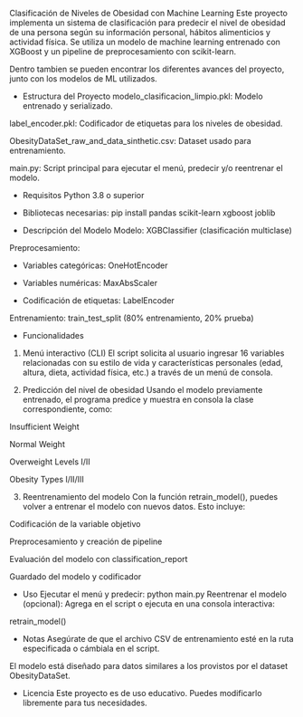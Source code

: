 Clasificación de Niveles de Obesidad con Machine Learning
Este proyecto implementa un sistema de clasificación para predecir el nivel de obesidad de una persona según su información personal, hábitos alimenticios y actividad física. Se utiliza un modelo de machine learning entrenado con XGBoost y un pipeline de preprocesamiento con scikit-learn.

Dentro tambien se pueden encontrar los diferentes avances del proyecto, junto con los modelos de ML utilizados.

- Estructura del Proyecto
modelo_clasificacion_limpio.pkl: Modelo entrenado y serializado.

label_encoder.pkl: Codificador de etiquetas para los niveles de obesidad.

ObesityDataSet_raw_and_data_sinthetic.csv: Dataset usado para entrenamiento.

main.py: Script principal para ejecutar el menú, predecir y/o reentrenar el modelo.

- Requisitos
Python 3.8 o superior

- Bibliotecas necesarias:
pip install pandas scikit-learn xgboost joblib

- Descripción del Modelo
Modelo: XGBClassifier (clasificación multiclase)

Preprocesamiento:

  - Variables categóricas: OneHotEncoder

  - Variables numéricas: MaxAbsScaler

  - Codificación de etiquetas: LabelEncoder

Entrenamiento: train_test_split (80% entrenamiento, 20% prueba)

- Funcionalidades
1. Menú interactivo (CLI)
El script solicita al usuario ingresar 16 variables relacionadas con su estilo de vida y características personales (edad, altura, dieta, actividad física, etc.) a través de un menú de consola.

2. Predicción del nivel de obesidad
Usando el modelo previamente entrenado, el programa predice y muestra en consola la clase correspondiente, como:

Insufficient Weight

Normal Weight

Overweight Levels I/II

Obesity Types I/II/III

3. Reentrenamiento del modelo
Con la función retrain_model(), puedes volver a entrenar el modelo con nuevos datos. Esto incluye:

Codificación de la variable objetivo

Preprocesamiento y creación de pipeline

Evaluación del modelo con classification_report

Guardado del modelo y codificador

- Uso
Ejecutar el menú y predecir:
python main.py
Reentrenar el modelo (opcional):
Agrega en el script o ejecuta en una consola interactiva:

retrain_model()

- Notas
Asegúrate de que el archivo CSV de entrenamiento esté en la ruta especificada o cámbiala en el script.

El modelo está diseñado para datos similares a los provistos por el dataset ObesityDataSet.

- Licencia
Este proyecto es de uso educativo. Puedes modificarlo libremente para tus necesidades.
